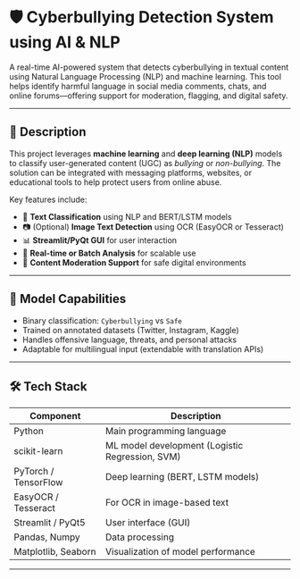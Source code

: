 # 🛡️ Cyberbullying Detection System using AI & NLP

A real-time AI-powered system that detects cyberbullying in textual content using Natural Language Processing (NLP) and machine learning. This tool helps identify harmful language in social media comments, chats, and online forums—offering support for moderation, flagging, and digital safety.

---

## 📌 Description

This project leverages **machine learning** and **deep learning (NLP)** models to classify user-generated content (UGC) as *bullying* or *non-bullying*. The solution can be integrated with messaging platforms, websites, or educational tools to help protect users from online abuse.

Key features include:

- 🧠 **Text Classification** using NLP and BERT/LSTM models
- 📷 (Optional) **Image Text Detection** using OCR (EasyOCR or Tesseract)
- 📊 **Streamlit/PyQt GUI** for user interaction
- 🔁 **Real-time or Batch Analysis** for scalable use
- 🔐 **Content Moderation Support** for safe digital environments

---

## 🧠 Model Capabilities

- Binary classification: `Cyberbullying` vs `Safe`
- Trained on annotated datasets (Twitter, Instagram, Kaggle)
- Handles offensive language, threats, and personal attacks
- Adaptable for multilingual input (extendable with translation APIs)

---

## 🛠️ Tech Stack

| Component         | Description                                      |
|------------------|--------------------------------------------------|
| Python            | Main programming language                        |
| scikit-learn      | ML model development (Logistic Regression, SVM) |
| PyTorch / TensorFlow | Deep learning (BERT, LSTM models)           |
| EasyOCR / Tesseract | For OCR in image-based text                  |
| Streamlit / PyQt5 | User interface (GUI)                             |
| Pandas, Numpy     | Data processing                                  |
| Matplotlib, Seaborn | Visualization of model performance           |

---



